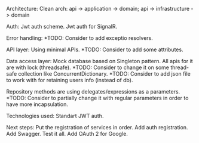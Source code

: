 Architecture:
Clean arch: api -> application -> domain; api -> infrastructure -> domain

Auth:
Jwt auth scheme.
Jwt auth for SignalR.

Error handling:
*TODO: Consider to add exceptio resolvers.

API layer:
Using minimal APIs.
*TODO: Consider to add some attributes.

Data access layer:
Mock database based on Singleton pattern. All apis for it are with lock (threadsafe).
*TODO: Consider to change it on some thread-safe collection like ConcurrentDictionary.
*TODO: Consider to add json file to work with for retaining users info (instead of db).

Repository methods are using delegates/expressions as a parameters.
*TODO: Consider to partially change it with regular parameters in order to have more incapsulation.

Technologies used:
Standart JWT auth. 


Next steps:
Put the registration of services in order.
Add auth registration.
Add Swagger.
Test it all.
Add OAuth 2 for Google.
